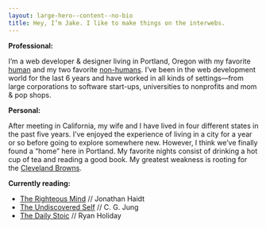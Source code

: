 ```yaml
---
layout: large-hero--content--no-bio
title: Hey, I’m Jake. I like to make things on the interwebs.
---
```


<p class="margin-top-none margin-bottom-none">
  <strong>
    Professional:
  </strong>
</p>
<p>
  I’m a web developer &amp; designer living in Portland, Oregon with my favorite <a href="https://www.sparks-of-art.com">human</a> and my two favorite <a href="https://www.instagram.com/p/wm-FsonqsK/?taken-by=jacobrokaw">non-humans</a>. I’ve been in the web development world for the last 6 years and have worked in all kinds of settings—from large corporations to software start-ups, universities to nonprofits and mom & pop shops.
</p>
<p class="margin-top-15 margin-bottom-none">
  <strong>
    Personal:
  </strong>
</p>
<p>
   After meeting in California, my wife and I have lived in four different states in the past five years. I’ve enjoyed the experience of living in a city for a year or so before going to explore somewhere new. However, I think we’ve finally found a “home” here in Portland. My favorite nights consist of drinking a hot cup of tea and reading a good book. My greatest weakness is rooting for the <a href="/did-the-browns-win">Cleveland Browns</a>.
</p>
<p class="margin-top-15 margin-bottom-none">
  <strong>
    Currently reading:
  </strong>
</p>
<ul class="margin-top-none">
  <li><a href="https://amzn.to/2CODTrm" target="_blank" md_>The Righteous Mind</a> // Jonathan Haidt</li>
  <li><a href="http://amzn.to/2DE27Cd" target="_blank" md_>The Undiscovered Self</a> // C. G. Jung</li>
  <li><a href="https://amzn.to/2voOC7s" target="_blank" md_>The Daily Stoic</a> // Ryan Holiday</li>
</ul>
